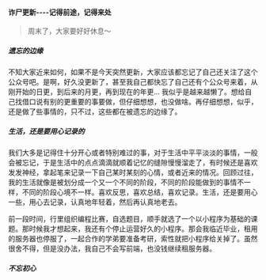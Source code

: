 #### 诈尸更新----记得前途，记得来处

> 周末了，大家要好好休息～

##### 遗忘的边缘

​	不知大家近来如何，如果不是今天突然更新，大家应该都忘记了自己还关注了这个公众号吧。是啊，好久没更新了，甚至我自己都快忘了自己还有个公众号来着，从刚开始的日更，到后来的月更，再到现在的年更... 我似乎是越来越懒了。想给自己找借口说有别的更重要的事要做，但仔细想想，也没做啥。再仔细想想，似乎，还是做了些事情的，只不过，这些都在被遗忘的边缘了。

##### 生活，还是要用心记录的

​	我们大多是记得住十分开心或者特别难过的事，对于生活中平平淡淡的事情，一般会被忘记，于是生活中的点点滴滴就顺着记忆的缝隙慢慢溜走了，有时候还是喜欢发发神经，拿起笔来记录一下自己某时某刻的心情，或者近来的情况。回顾过往，我的生活就像是被划分成一个又一个不同的阶段，不同的阶段能做到的事情不一样，不同的阶段心境不一样。喜欢反思，喜欢总结，喜欢记录。生活，还是要用心一些，用心去记录，认真地年轻着，然后再认真地老去。



​	前一段时间，行里组织编程比赛，自选题目，顺手就选了一个以小程序为基础的课题。那时候我才想起来，我还有个停止运营好久的小程序。那会我临近毕业，租用的服务器也停服了，一起合作的学弟要准备考研，索性就把小程序给关掉了。虽然很舍不得，但是没办法，我自己不会写前端，也没钱继续租服务器。

##### 不忘初心
